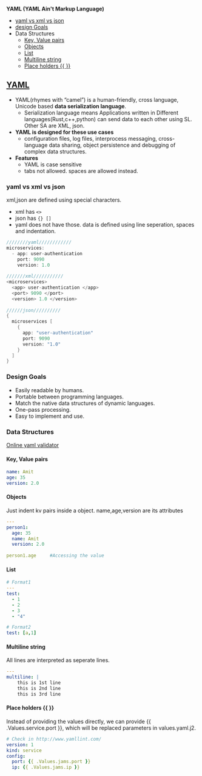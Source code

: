 **YAML (YAML Ain't Markup Language)**
- [yaml vs xml vs json](#vs)
- [design Goals](#d)
- Data Structures
  - [Key, Value pairs](#kv)
  - [Objects](#o)
  - [List](#l)
  - [Multiline string](#ml)
  - [Place holders {{ }}](#ph)

## [YAML](https://yaml.org/spec/)
- YAML(rhymes with “camel”) is a human-friendly, cross language, Unicode based **data serialization language**.
  - Serialization language means Applications written in Different languages(Rust,c++,python) can send data to each other using SL. Other SA are XML, json.
- **YAML is designed for these use cases**
  - configuration files, log files, interprocess messaging, cross-language data sharing, object persistence and debugging of complex data structures.
- **Features**
  - YAML is case sensitive
  - tabs not allowed. spaces are allowed instead.

<a name=vs></a>
### yaml vs xml vs json
xml,json are defined using special characters. 
  - xml has `<>`
  - json has `{} []`
  - yaml does not have those. data is defined using line seperation, spaces and indentation.
```c
////////yaml////////////
microservices:
  - app: user-authentication
    port: 9090
    version: 1.0
    
///////xml///////////
<microservices>
  <app> user-authentication </app>
  <port> 9090 </port>
  <version> 1.0 </version>
  
//////json//////////
{
  microservices [
    {
      app: "user-authentication"
      port: 9090
      version: "1.0"
    }
  ]
}
```

<a name=d></a>
### Design Goals
- Easily readable by humans.
- Portable between programming languages.
- Match the native data structures of dynamic languages.
- One-pass processing.
- Easy to implement and use.

<a name=ds></a>
### Data Structures
[Online yaml validator](http://www.yamllint.com/)
<a name=kv></a>
#### Key, Value pairs
```yml
name: Amit
age: 35
version: 2.0
```
<a name=o></a>
#### Objects
Just indent kv pairs inside a object. name,age,version are its attributes
```yml
--- 
person1: 
  age: 35
  name: Amit
  version: 2.0
  
person1.age     #Accessing the value
```
<a name=l></a>
#### List
```yml
# Format1
---
test: 
  - 1
  - 2
  - 3
  - "4"

# Format2
test: [a,1]
```
<a name=ml></a>
#### Multiline string
All lines are interpreted as seperate lines.
```yml
--- 
multiline: |
    this is 1st line
    this is 2nd line
    this is 3rd line
```
<a name=ph></a>
#### Place holders {{ }}
Instead of providing the values directly, we can provide {{ .Values.service.port }}, which will be replaced parameters in values.yaml.j2.
```yml
# Check in http://www.yamllint.com/
version: 1
kind: service
config:
  port: {{ .Values.jams.port }}
  ip: {{ .Values.jams.ip }}
```
